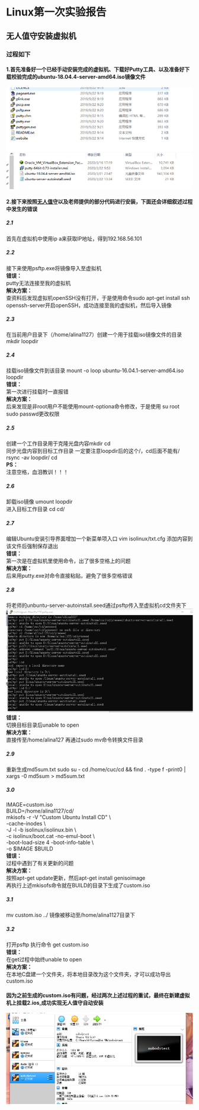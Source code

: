 # Linux第一次实验报告
## 无人值守安装虚拟机
### 过程如下
#### 1.首先准备好一个已经手动安装完成的虚拟机、下载好Putty工具、以及准备好下载校验完成的ubuntu-18.04.4-server-amd64.iso镜像文件
![1](./image/22.PNG) 
![1](./image/1.PNG)   
#### 2.接下来按照[无人值守](https://blog.csdn.net/qq_31989521/article/details/58600426)以及老师提供的部分代码进行安装，下面还会详细叙述过程中发生的错误  
##### 2.1  
首先在虚拟机中使用ip a来获取IP地址，得到192.168.56.101   
##### 2.2  
接下来使用psftp.exe将镜像导入至虚拟机  
**错误：**  
putty无法连接至我的虚拟机  
**解决方案：**  
查资料后发现虚拟机openSSH没有打开，于是使用命令sudo apt-get install ssh openssh-server开启openSSH，成功连接至我的虚拟机，然后导入镜像  
##### 2.3  
在当前用户目录下（/home/alina1127）创建一个用于挂载iso镜像文件的目录  
mkdir loopdir  
##### 2.4  
挂载iso镜像文件到该目录 mount -o loop ubuntu-16.04.1-server-amd64.iso loopdir  
**错误：**  
第一次进行挂载时一直报错  
**解决方案：**  
后来发现是非root用户不能使用mount-optiona命令修改，于是使用 su root sudo passwd更改权限  
##### 2.5  
创建一个工作目录用于克隆光盘内容mkdir cd  
同步光盘内容到目标工作目录 一定要注意loopdir后的这个/，cd后面不能有/
rsync -av loopdir/ cd  
**PS：**  
注意空格，血泪教训！！！  
##### 2.6    
卸载iso镜像 umount loopdir  
进入目标工作目录 cd cd/  
##### 2.7    
编辑Ubuntu安装引导界面增加一个新菜单项入口 vim isolinux/txt.cfg
添加内容到该文件后强制保存退出  
**错误：**  
第一次是在虚拟机里使用命令，出了很多空格上的问题  
**解决方案：**  
后来用putty.exe对命令直接粘贴，避免了很多空格错误  
##### 2.8  
将老师的unbuntu-server-autoinstall.seed通过psftp传入至虚拟机cd文件夹下   
![1](./image/5.PNG)   
**错误：**  
切换目标目录后unable to open  
**解决方案：**  
直接传至/home/alina127 再通过sudo mv命令转换文件目录 
##### 2.9  
重新生成md5sum.txt
sudo su -
cd /home/cuc/cd && find . -type f -print0 | xargs -0 md5sum > md5sum.txt  
##### 3.0  
IMAGE=custom.iso  
BUILD=/home/alina1127/cd/  
mkisofs -r -V "Custom Ubuntu Install CD" \  
   -cache-inodes \  
   -J -l -b isolinux/isolinux.bin \    
   -c isolinux/boot.cat -no-emul-boot \  
   -boot-load-size 4 -boot-info-table \    
   -o $IMAGE $BUILD  
**错误：**  
过程中遇到了有关更新的问题  
**解决方案：**  
按照apt-get update更新，然后apt-get install genisoimage  
再执行上述mkisofs命令就在BUILD的目录下生成了custom.iso  
##### 3.1  
mv custom.iso ../ 镜像被移动至/home/alina1127目录下  
##### 3.2  
打开psftp 执行命令 get custom.iso  
**错误：**  
在get过程中始终unable to open  
**解决方案：**  
在本地C盘建一个文件夹，将本地目录改为这个文件夹，才可以成功导出custom.iso  
  
#### 因为之前生成的custom.iso有问题，经过两次上述过程的重试，最终在新建虚拟机上挂载2.ios,成功实现无人值守自动安装
![1](./image/vb.PNG)


  



